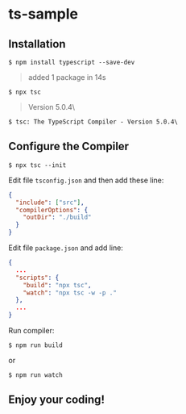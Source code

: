 # ts-sample
## Installation
```
$ npm install typescript --save-dev
```
> added 1 package in 14s

```
$ npx tsc
```
> Version 5.0.4\
```
$ tsc: The TypeScript Compiler - Version 5.0.4\
```

## Configure the Compiler
```
$ npx tsc --init
```
Edit file `tsconfig.json` and then add these line:
```json
{
  "include": ["src"],
  "compilerOptions": {
    "outDir": "./build"
  }
}
```
Edit file `package.json` and add line:
```json
{
  ...  
  "scripts": {
    "build": "npx tsc",
    "watch": "npx tsc -w -p ."
  },
  ...
}  
```
Run compiler:
```
$ npm run build 
```
or
```
$ npm run watch 
```
## Enjoy your coding!
